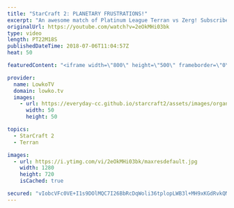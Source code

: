 ```yaml
---
title: "StarCraft 2: PLANETARY FRUSTRATIONS!"
excerpt: "An awesome match of Platinum League Terran vs Zerg! Subscribe for more videos: http://lowko.tv/youtube Welcome to Aiur: https://goo.gl/1giyV2  Easily one of the most frustration games of this level of play. While the first ~10 minutes or so are very strong, the followup, after the Plantery Fortress rush"
originalUrl: https://youtube.com/watch?v=2eOkMHi03bk
type: video
length: PT22M18S
publishedDateTime: 2018-07-06T11:04:57Z
heat: 50

featuredContent: "<iframe width=\"800\" height=\"500\" frameborder=\"0\" src=\"https://www.youtube.com/embed/2eOkMHi03bk\" allow=\"accelerometer; autoplay; encrypted-media; gyroscope; picture-in-picture\" allowfullscreen></iframe>"

provider:
  name: LowkoTV
  domain: lowko.tv
  images:
    - url: https://everyday-cc.github.io/starcraft2/assets/images/organizations/lowko.tv-50x50.jpg
      width: 50
      height: 50

topics:
  - StarCraft 2
  - Terran

images:
  - url: https://i.ytimg.com/vi/2eOkMHi03bk/maxresdefault.jpg
    width: 1280
    height: 720
    isCached: true

secured: "vIobcVFc0VE+I1s9DOlMQC7I26BbRcDqWoli36tplopLWB3l+MH9xKGdRvkQMcxEvPZ4uyXxKc7th1i3ZCqNEK+QqHeXlNql9pPhVOSbxr6cDIp4DnY/YK9LgArH2iSU3EFOjBG/ZwTdinFea3eLEkTxi7QSJyTjZjMWA2UppBjeaRhauShykolqAyu/wDJ87rN5NQfBRyyMRY91y6KX5mBIlIzz5+CU8nAwo4YLP36RVzI0VSsXt4ruXGQX/Q11tZelPMd9F8soOqcsO4TM1y9km7msp73qxKUoMxg0Q0BOXjrpr4+bipqWgGmkTtS8B9B6t7ZzTrs/U657KotsaxTnqIqfMXD+lY0YqGS6Bg9J4Ypn/n5ffh3sSRR0xKU0OCyKCKjHeeqYBEq6ItGhP35F8duP0svCIqHxaz+DiII0IVVZ8Xja25NhMymvf0bo;6yCwPeKndNsdgvCkU7Tn6A=="
---
```


